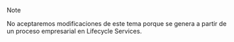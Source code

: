> [!NOTE]
> No aceptaremos modificaciones de este tema porque se genera a partir de un proceso empresarial en Lifecycle Services.